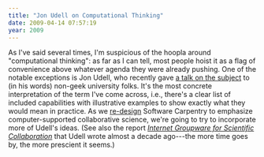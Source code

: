```yaml
---
title: "Jon Udell on Computational Thinking"
date: 2009-04-14 07:57:19
year: 2009
---
```

As I've said several times, I'm suspicious of the hoopla around "computational thinking": as far as I can tell, most people hoist it as a flag of convenience above whatever agenda they were already pushing.  One of the notable exceptions is Jon Udell, who recently gave <a href="http://www.slideshare.net/judell/computational-thinking">a talk on the subject</a> to (in his words) non-geek university folks. It's the most concrete interpretation of the term I've come across, i.e., there's a clear list of included capabilities with illustrative examples to show exactly what they would mean in practice.  As we <a href="http://softwarecarpentry.wordpress.com/2009/03/30/user-stories/">re-design</a> Software Carpentry to emphasize computer-supported collaborative science, we're going to try to incorporate more of Udell's ideas.  (See also the report <a href="http://207.22.26.166/GroupwareReport.html"><em>Internet Groupware for Scientific Collaboration</em></a> that Udell wrote almost a decade ago---the more time goes by, the more prescient it seems.)
